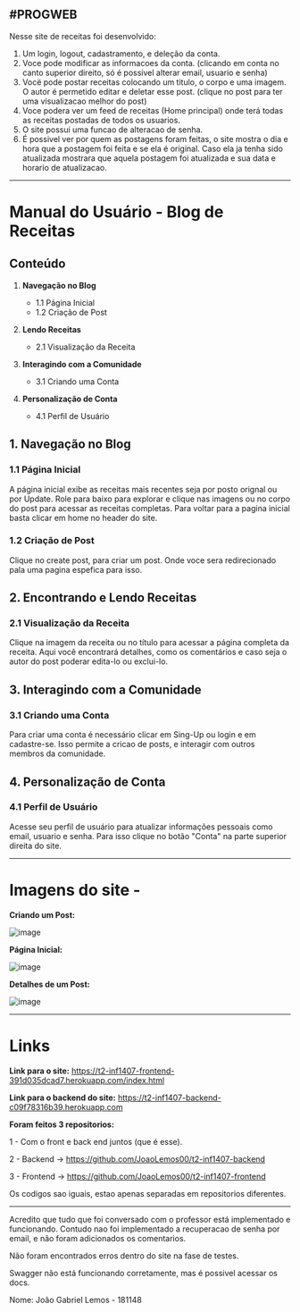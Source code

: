 #PROGWEB
-----------------------------------------------------------------------------------------------------------------------------------------------------------------------------------------------------------------------------------------------

Nesse site de receitas foi desenvolvido:

  1. Um login, logout, cadastramento, e deleção da conta.
  2. Voce pode modificar as informacoes da conta. (clicando em conta no canto superior direito, só é possivel alterar email, usuario e senha)
  3. Vocë pode postar receitas colocando um titulo, o corpo e uma imagem. O autor é permetido editar e deletar esse post. (clique no post para ter uma visualizacao melhor do post)
  4. Voce podera ver um feed de receitas (Home principal) onde terá todas as receitas postadas de todos os usuarios.
  5. O site possui uma funcao de alteracao de senha.
  6. É possivel ver por quem as postagens foram feitas, o site mostra o dia e hora que a postagem foi feita e se ela é original. Caso ela ja tenha sido atualizada mostrara que aquela postagem foi atualizada e sua data e horario de atualizacao.


-----------------------------------------------------------------------------------------------------------------------------------------------------------------------------------------------------------------------------------------------

# Manual do Usuário - Blog de Receitas

## Conteúdo

1. **Navegação no Blog**
   - 1.1 Página Inicial
   - 1.2 Criação de Post

2. **Lendo Receitas**
   - 2.1 Visualização da Receita

3. **Interagindo com a Comunidade**
   - 3.1 Criando uma Conta

4. **Personalização de Conta**
   - 4.1 Perfil de Usuário

## 1. Navegação no Blog

### 1.1 Página Inicial

A página inicial exibe as receitas mais recentes seja por posto orignal ou por Update. Role para baixo para explorar e clique nas imagens ou no corpo do post para acessar as receitas completas.
Para voltar para a pagina inicial basta clicar em home no header do site.

### 1.2 Criação de Post

Clique no create post, para criar um post. Onde voce sera redirecionado pala uma pagina espefica para isso.

## 2. Encontrando e Lendo Receitas

### 2.1 Visualização da Receita

Clique na imagem da receita ou no título para acessar a página completa da receita. Aqui você encontrará detalhes, como os comentários e caso seja o autor do post poderar edita-lo ou exclui-lo.

## 3. Interagindo com a Comunidade

### 3.1 Criando uma Conta

Para criar uma conta é necessário clicar em Sing-Up ou login e em cadastre-se. Isso permite a cricao de posts, e interagir com outros membros da comunidade.

## 4. Personalização de Conta

### 4.1 Perfil de Usuário

Acesse seu perfil de usuário para atualizar informações pessoais como email, usuario e senha. Para isso clique no botão "Conta" na parte superior direita do site.

-----------------------------------------------------------------------------------------------------------------------------------------------------------------------------------------------------------------------------------------------
# Imagens do site - 

**Criando um Post:**

![image](https://github.com/JoaoLemos00/INF1407-T2/assets/113486063/fb1aa068-d5cf-4d95-8e0f-15e19ae503e1)

**Página Inicial:**

![image](https://github.com/JoaoLemos00/INF1407-T2/assets/113486063/4bc2b312-f136-46b9-acaa-47a836503bcb)

**Detalhes de um Post:**

![image](https://github.com/JoaoLemos00/INF1407-T2/assets/113486063/5e01aad8-c36b-4767-b768-812625576edb)


-----------------------------------------------------------------------------------------------------------------------------------------------------------------------------------------------------------------------------------------------
# Links

**Link para o site:** https://t2-inf1407-frontend-391d035dcad7.herokuapp.com/index.html

**Link para o backend do site:** https://t2-inf1407-backend-c09f78316b39.herokuapp.com

**Foram feitos 3 repositorios:**

1 - Com o front e back end juntos (que é esse).

2 - Backend -> https://github.com/JoaoLemos00/t2-inf1407-backend

3 - Frontend -> https://github.com/JoaoLemos00/t2-inf1407-frontend

Os codigos sao iguais, estao apenas separadas em repositorios diferentes.

-----------------------------------------------------------------------------------------------------------------------------------------------------------------------------------------------------------------------------------------------

Acredito que tudo que foi conversado com o professor está implementado e funcionando. Contudo nao foi implementado a recuperacao de senha por email, e não foram adicionados os comentarios.

Não foram encontrados erros dentro do site na fase de testes.

Swagger não está funcionando corretamente, mas é possivel acessar os docs.


Nome:
João Gabriel Lemos - 181148

